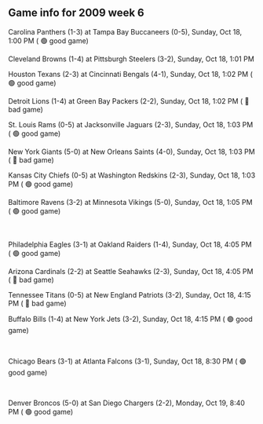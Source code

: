 ## Game info for 2009 week 6
Carolina Panthers (1-3) at Tampa Bay Buccaneers (0-5), Sunday, Oct 18, 1:00 PM (	:green_circle: good game)

Cleveland Browns (1-4) at Pittsburgh Steelers (3-2), Sunday, Oct 18, 1:01 PM

Houston Texans (2-3) at Cincinnati Bengals (4-1), Sunday, Oct 18, 1:02 PM (	:green_circle: good game)

Detroit Lions (1-4) at Green Bay Packers (2-2), Sunday, Oct 18, 1:02 PM (	:red_circle: bad game)

St. Louis Rams (0-5) at Jacksonville Jaguars (2-3), Sunday, Oct 18, 1:03 PM (	:green_circle: good game)

New York Giants (5-0) at New Orleans Saints (4-0), Sunday, Oct 18, 1:03 PM (	:red_circle: bad game)

Kansas City Chiefs (0-5) at Washington Redskins (2-3), Sunday, Oct 18, 1:03 PM (	:green_circle: good game)

Baltimore Ravens (3-2) at Minnesota Vikings (5-0), Sunday, Oct 18, 1:05 PM (	:green_circle: good game)


<br/>

Philadelphia Eagles (3-1) at Oakland Raiders (1-4), Sunday, Oct 18, 4:05 PM (	:green_circle: good game)

Arizona Cardinals (2-2) at Seattle Seahawks (2-3), Sunday, Oct 18, 4:05 PM (	:red_circle: bad game)

Tennessee Titans (0-5) at New England Patriots (3-2), Sunday, Oct 18, 4:15 PM (	:red_circle: bad game)

Buffalo Bills (1-4) at New York Jets (3-2), Sunday, Oct 18, 4:15 PM (	:green_circle: good game)


<br/>

Chicago Bears (3-1) at Atlanta Falcons (3-1), Sunday, Oct 18, 8:30 PM (	:green_circle: good game)


<br/>

Denver Broncos (5-0) at San Diego Chargers (2-2), Monday, Oct 19, 8:40 PM (	:green_circle: good game)

